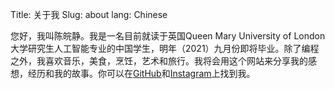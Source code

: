 Title: 关于我
Slug: about
lang: Chinese

您好，我叫陈皖静。我是一名目前就读于英国Queen Mary University of London大学研究生人工智能专业的中国学生，明年（2021）九月份即将毕业。除了编程之外，我喜欢音乐，美食，烹饪，艺术和旅行。我将会用这个网站来分享我的感想，经历和我的故事。你可以在[GitHub](https://github.com/CWJWANJING)和[Instagram](https://www.instagram.com/wanjingchen_/?hl=en)上找到我。
